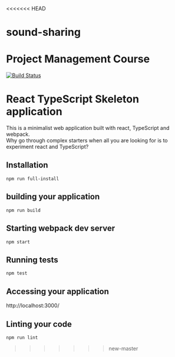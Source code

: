 <<<<<<< HEAD
# sound-sharing
Project Management Course
=======
[![Build Status](https://travis-ci.org/benbraou/react-typescript-skeleton.svg?branch=main)](https://travis-ci.org/benbraou/react-typescript-skeleton)

# React TypeScript Skeleton application
This is a minimalist web application built with react, TypeScript and webpack.  
Why go through complex starters when all you are looking for is to experiment react and TypeScript?

## Installation

```
npm run full-install
```

## building your application

```
npm run build
```

## Starting webpack dev server

```
npm start
```
## Running tests

```
npm test
```

## Accessing your application

http://localhost:3000/  

## Linting your code

```
npm run lint
```
>>>>>>> new-master
